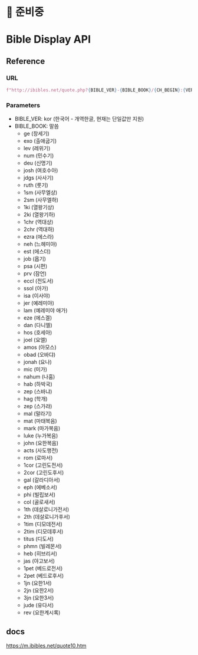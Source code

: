 # 🚧 준비중

# Bible Display API

## Reference

### URL

```python
f"http://ibibles.net/quote.php?{BIBLE_VER}-{BIBLE_BOOK}/{CH_BEGIN}:{VERSE_BEGIN}-{CH_END}:{VERSE_END}"
```

### Parameters

- BIBLE_VER: kor (한국어 - 개역한글, 현재는 단일값만 지원)
- BIBLE_BOOK: 말씀
  - ge (창세기)
  - exo (출애굽기)
  - lev (레위기)
  - num (민수기)
  - deu (신명기)
  - josh (여호수아)
  - jdgs (사사기)
  - ruth (룻기)
  - 1sm (사무엘상)
  - 2sm (사무엘하)
  - 1ki (열왕기상)
  - 2ki (열왕기하)
  - 1chr (역대상)
  - 2chr (역대하)
  - ezra (에스라)
  - neh (느헤미야)
  - est (에스더)
  - job (욥기)
  - psa (시편)
  - prv (잠언)
  - eccl (전도서)
  - ssol (아가)
  - isa (이사야)
  - jer (예레미야)
  - lam (예레미야 애가)
  - eze (에스겔)
  - dan (다니엘)
  - hos (호세아)
  - joel (요엘)
  - amos (아모스)
  - obad (오바댜)
  - jonah (요나)
  - mic (미가)
  - nahum (나훔)
  - hab (하박국)
  - zep (스바냐)
  - hag (학개)
  - zep (스가랴)
  - mal (말라기)
  - mat (마태복음)
  - mark (마가복음)
  - luke (누가복음)
  - john (요한복음)
  - acts (사도행전)
  - rom (로마서)
  - 1cor (고린도전서)
  - 2cor (고린도후서)
  - gal (갈라디아서)
  - eph (에베소서)
  - phi (빌립보서)
  - col (골로새서)
  - 1th (데살로니가전서)
  - 2th (데살로니가후서)
  - 1tim (디모데전서)
  - 2tim (디모데후서)
  - titus (디도서)
  - phmn (빌레몬서)
  - heb (히브리서)
  - jas (야고보서)
  - 1pet (베드로전서)
  - 2pet (베드로후서)
  - 1jn (요한1서)
  - 2jn (요한2서)
  - 3jn (요한3서)
  - jude (유다서)
  - rev (요한계시록)

## docs

https://m.ibibles.net/quote10.htm
